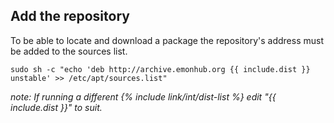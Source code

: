 ## **Add the repository**

To be able to locate and download a package the repository's address must be added to the sources list.

    sudo sh -c "echo 'deb http://archive.emonhub.org {{ include.dist }} unstable' >> /etc/apt/sources.list"
    
*note: If running a different {% include link/int/dist-list %} edit "{{ include.dist }}" to suit.*

